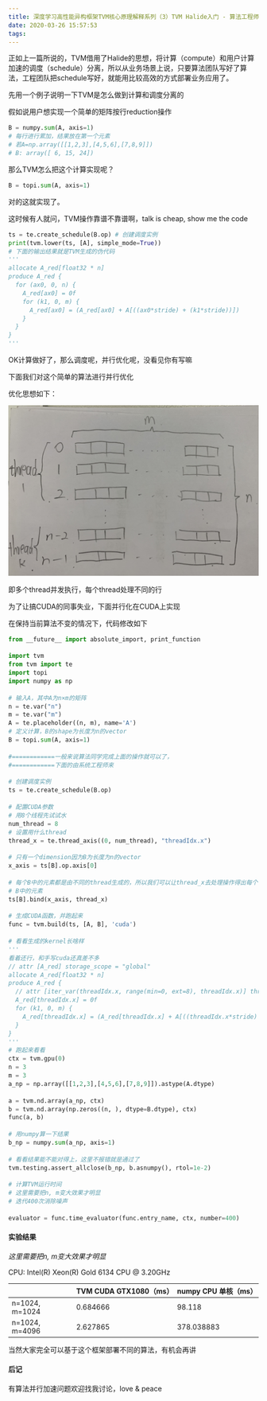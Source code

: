 ```yaml
---
title: 深度学习高性能异构框架TVM核心原理解释系列（3）TVM Halide入门 - 算法工程师如何闭眼写出高性能GPU计算代码
date: 2020-03-26 15:57:53
tags:
---
```




正如上一篇所说的，TVM借用了Halide的思想，将计算（compute）和用户计算加速的调度（schedule）分离，所以从业务场景上说，只要算法团队写好了算法，工程团队把schedule写好，就能用比较高效的方式部署业务应用了。



先用一个例子说明一下TVM是怎么做到计算和调度分离的



假如说用户想实现一个简单的矩阵按行reduction操作

```python
B = numpy.sum(A, axis=1) 
# 每行进行累加，结果放在第一个元素
# 若A=np.array([[1,2,3],[4,5,6],[7,8,9]])
# B: array([ 6, 15, 24])
```

那么TVM怎么把这个计算实现呢？

```python
B = topi.sum(A, axis=1)
```

对的这就实现了。

这时候有人就问，TVM操作靠谱不靠谱啊，talk is cheap, show me the code

```python
ts = te.create_schedule(B.op) # 创建调度实例
print(tvm.lower(ts, [A], simple_mode=True))
# 下面的输出结果就是TVM生成的伪代码
'''
allocate A_red[float32 * n]
produce A_red {
  for (ax0, 0, n) {
    A_red[ax0] = 0f
    for (k1, 0, m) {
      A_red[ax0] = (A_red[ax0] + A[((ax0*stride) + (k1*stride))])
    }
  }
}
'''
```

OK计算做好了，那么调度呢，并行优化呢，没看见你有写嘛

下面我们对这个简单的算法进行并行优化

优化思想如下：

![tvm-tutorials-lession-3-1.JPG](https://github.com/whitelok/whitelok.github.com/raw/master/resources/tvm-tutorials-lession-3-1.JPG?raw=true)

即多个thread并发执行，每个thread处理不同的行

为了让搞CUDA的同事失业，下面并行化在CUDA上实现

在保持当前算法不变的情况下，代码修改如下

```python
from __future__ import absolute_import, print_function

import tvm
from tvm import te
import topi
import numpy as np

# 输入A，其中A为n×m的矩阵
n = te.var("n")
m = te.var("m")
A = te.placeholder((n, m), name='A')
# 定义计算，B的shape为长度为n的vector
B = topi.sum(A, axis=1)

#============一般来说算法同学完成上面的操作就可以了，
#============下面的由系统工程师来

# 创建调度实例
ts = te.create_schedule(B.op)

# 配置CUDA参数
# 用8个线程先试试水
num_thread = 8
# 设置用什么thread
thread_x = te.thread_axis((0, num_thread), "threadIdx.x")

# 只有一个dimension因为B为长度为n的vector
x_axis = ts[B].op.axis[0]

# 每个B中的元素都是由不同的thread生成的，所以我们可以让thread_x去处理操作得出每个
# B中的元素
ts[B].bind(x_axis, thread_x)

# 生成CUDA函数，并跑起来
func = tvm.build(ts, [A, B], 'cuda')

# 看看生成的kernel长啥样
'''
看着还行，和手写cuda还真差不多
// attr [A_red] storage_scope = "global"
allocate A_red[float32 * n]
produce A_red {
  // attr [iter_var(threadIdx.x, range(min=0, ext=8), threadIdx.x)] thread_extent = n
  A_red[threadIdx.x] = 0f
  for (k1, 0, m) {
    A_red[threadIdx.x] = (A_red[threadIdx.x] + A[((threadIdx.x*stride) + (k1*stride))])
  }
}
'''
# 跑起来看看
ctx = tvm.gpu(0)
n = 3
m = 3
a_np = np.array([[1,2,3],[4,5,6],[7,8,9]]).astype(A.dtype)

a = tvm.nd.array(a_np, ctx)
b = tvm.nd.array(np.zeros((n, ), dtype=B.dtype), ctx)
func(a, b)

# 用numpy算一下结果
b_np = numpy.sum(a_np, axis=1) 

# 看看结果能不能对得上，这里不报错就是通过了
tvm.testing.assert_allclose(b_np, b.asnumpy(), rtol=1e-2)

# 计算TVM运行时间
# 这里需要把n, m变大效果才明显
# 迭代400次消除噪声

evaluator = func.time_evaluator(func.entry_name, ctx, number=400)
```



#### 实验结果

*这里需要把n, m变大效果才明显*

CPU: Intel(R) Xeon(R) Gold 6134 CPU @ 3.20GHz

|                | TVM CUDA GTX1080（ms） | numpy CPU 单核（ms） |
| -------------- | ---------------------- | -------------------- |
| n=1024, m=1024 | 0.684666               | 98.118               |
| n=1024, m=4096 | 2.627865               | 378.038883           |



当然大家完全可以基于这个框架部署不同的算法，有机会再讲



#### 后记

有算法并行加速问题欢迎找我讨论，love & peace